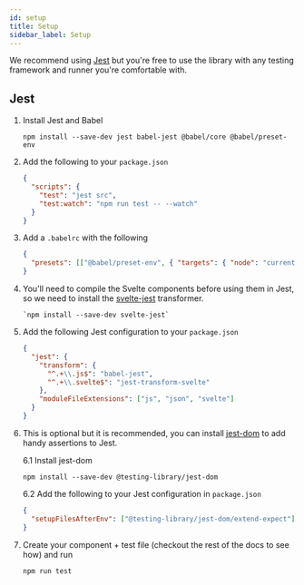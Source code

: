 ```yaml
---
id: setup
title: Setup
sidebar_label: Setup
---
```


We recommend using [Jest](https://jestjs.io) but you're free to use the library
with any testing framework and runner you're comfortable with.

## Jest

1.  Install Jest and Babel

    `npm install --save-dev jest babel-jest @babel/core @babel/preset-env`

2.  Add the following to your `package.json`

    ```json
    {
      "scripts": {
        "test": "jest src",
        "test:watch": "npm run test -- --watch"
      }
    }
    ```

3.  Add a `.babelrc` with the following

    ```json
    {
      "presets": [["@babel/preset-env", { "targets": { "node": "current" } }]]
    }
    ```

4.  You'll need to compile the Svelte components before using them in Jest, so
    we need to install the [svelte-jest](https://github.com/ktsn/svelte-jest)
    transformer.

        `npm install --save-dev svelte-jest`

5.  Add the following Jest configuration to your `package.json`

    ```json
    {
      "jest": {
        "transform": {
          "^.+\\.js$": "babel-jest",
          "^.+\\.svelte$": "jest-transform-svelte"
        },
        "moduleFileExtensions": ["js", "json", "svelte"]
      }
    }
    ```

6.  This is optional but it is recommended, you can install
    [jest-dom](https://github.com/testing-library/jest-dom) to add handy
    assertions to Jest.

    6.1 Install jest-dom

    `npm install --save-dev @testing-library/jest-dom`

    6.2 Add the following to your Jest configuration in `package.json`

    ```json
    {
      "setupFilesAfterEnv": ["@testing-library/jest-dom/extend-expect"]
    }
    ```

7.  Create your component + test file (checkout the rest of the docs to see how)
    and run

    `npm run test`
